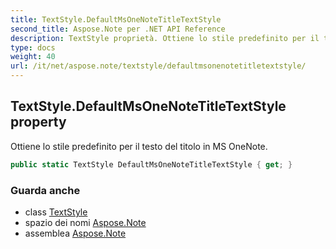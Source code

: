 ```yaml
---
title: TextStyle.DefaultMsOneNoteTitleTextStyle
second_title: Aspose.Note per .NET API Reference
description: TextStyle proprietà. Ottiene lo stile predefinito per il testo del titolo in MS OneNote.
type: docs
weight: 40
url: /it/net/aspose.note/textstyle/defaultmsonenotetitletextstyle/
---
```

## TextStyle.DefaultMsOneNoteTitleTextStyle property

Ottiene lo stile predefinito per il testo del titolo in MS OneNote.

```csharp
public static TextStyle DefaultMsOneNoteTitleTextStyle { get; }
```

### Guarda anche

* class [TextStyle](../)
* spazio dei nomi [Aspose.Note](../../textstyle/)
* assemblea [Aspose.Note](../../../)


